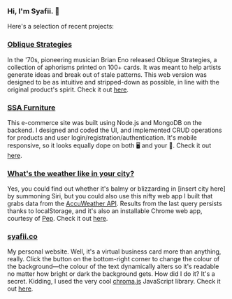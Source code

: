 ### Hi, I'm Syafii. 👋

Here's a selection of recent projects:

<h3><a href="https://ob-strat.netlify.app" target="_blank">Oblique Strategies</a></h1>

In the '70s, pioneering musician Brian Eno released Oblique Strategies, a collection of aphorisms printed on 100+ cards. It was meant to help artists generate ideas and break out of stale patterns. This web version was designed to be as intuitive and stripped-down as possible, in line with the original product's spirit. Check it out <a href="https://ob-strat.netlify.app" target="_blank">here</a>.

<h3><a href="https://ssa-furniture.herokuapp.com" target="_blank">SSA Furniture</a></h3>
  
This e-commerce site was built using Node.js and MongoDB on the backend. I designed and coded the UI, and implemented CRUD operations for products and user login/registration/authentication. It's mobile responsive, so it looks equally dope on both 🖥️ and your 📱. Check it out <a href="https://ssa-furniture.herokuapp.com" target="_blank">here</a>.

<h3><a href="https://wither-the-weather.netlify.app">What's the weather like in your city?</a></h3>

Yes, you could find out whether it's balmy or blizzarding in [insert city here] by summoning Siri, but you could also use this nifty web app I built that grabs data from the <a href="https://developer.accuweather.com">AccuWeather API</a>. Results from the last query persists thanks to localStorage, and it's also an installable Chrome web app, courtesy of <a href="https://pep.dev">Pep</a>. Check it out <a href="https://wither-the-weather.netlify.app">here</a>.

<h3><a href="https://syafii.co">syafii.co</a></h3>

My personal website. Well, it's a virtual business card more than anything, really. Click the button on the bottom-right corner to change the colour of the background—the colour of the text dynamically alters so it's readable no matter how bright or dark the background gets. How did I do it? It's a secret. Kidding, I used the very cool <a href="https://gka.github.io/chroma.js/">chroma.js</a> JavaScript library. Check it out <a href="https://syafii.co">here</a>.
